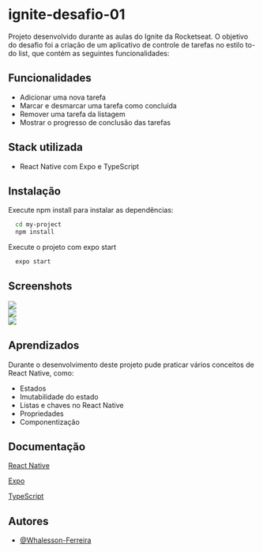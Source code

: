 
# ignite-desafio-01

Projeto desenvolvido durante as aulas do Ignite da Rocketseat. O objetivo do desafio foi a criação de um aplicativo de controle de tarefas no estilo to-do list, que contém as seguintes funcionalidades:


## Funcionalidades

- Adicionar uma nova tarefa
- Marcar e desmarcar uma tarefa como concluída
- Remover uma tarefa da listagem
- Mostrar o progresso de conclusão das tarefas



## Stack utilizada

- React Native com Expo e TypeScript


## Instalação

Execute npm install para instalar as dependências:

```bash
  cd my-project
  npm install
```

Execute o projeto com expo start

```bash
  expo start
```
    
## Screenshots
<p align="center" width="100%">
  <div width=32%%>
    <img src="https://github.com/Whalesson-Ferreira/ignite-desafio-01/blob/main/screenshots/Screenshot_20220927-190112.png?raw=true">
  </div>
  <div width=32%%>
    <img src="https://github.com/Whalesson-Ferreira/ignite-desafio-01/blob/main/screenshots/Screenshot_20220927-190141.png?raw=true">
  </div>
  <div width=32%%>
    <img src="https://github.com/Whalesson-Ferreira/ignite-desafio-01/blob/main/screenshots/Screenshot_20220927-190334.png?raw=true">
  </div>
</p>


## Aprendizados

Durante o desenvolvimento deste projeto pude praticar vários conceitos de React Native, como:

- Estados
- Imutabilidade do estado
- Listas e chaves no React Native
- Propriedades
- Componentização


## Documentação

[React Native](https://reactnative.dev/docs/components-and-apis)

[Expo](https://docs.expo.dev/)

[TypeScript](https://www.typescriptlang.org/docs/handbook/typescript-in-5-minutes.html)


## Autores

- [@Whalesson-Ferreira](https://github.com/Whalesson-Ferreira)

